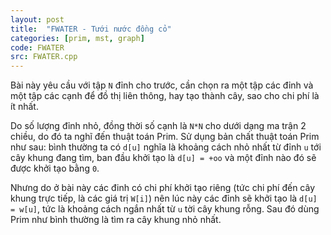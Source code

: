 ```yaml
---
layout: post
title:  "FWATER - Tưới nước đồng cỏ"
categories: [prim, mst, graph]
code: FWATER
src: FWATER.cpp
---
```


Bài này yêu cầu với tập `N` đỉnh cho trước, cần chọn ra một tập các đỉnh và một tập các cạnh để đồ thị liên thông, hay tạo thành cây, sao cho chi phí là ít nhất. 

Do số lượng đỉnh nhỏ, đồng thời số cạnh là `N*N` cho dưới dạng ma trận 2 chiều, do đó ta nghĩ đến thuật toán Prim. Sử dụng bản chất thuật toán Prim như sau: bình thường ta có `d[u]` nghĩa là khoảng cách nhỏ nhất từ đỉnh `u` tới cây khung đang tìm, ban đầu khởi tạo là `d[u] = +oo` và một đỉnh nào đó sẽ được khởi tạo bằng `0`. 

Nhưng do ở bài này các đinh có chi phí khởi tạo riêng (tức chi phí đến cây khung trực tiếp, là các giá trị `W[i]`) nên lúc này các đỉnh sẽ khởi tạo là `d[u] = w[u]`, tức là khoảng cách ngắn nhất từ `u` tời cây khung rỗng. Sau đó dùng Prim như bình thường là tìm ra cây khung nhỏ nhất.